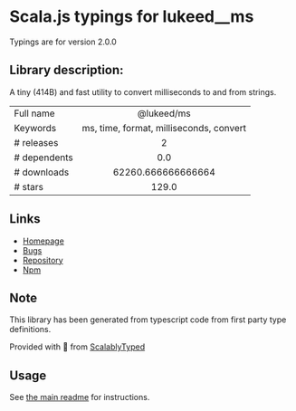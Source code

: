 
# Scala.js typings for lukeed__ms

Typings are for version 2.0.0

## Library description:
A tiny (414B) and fast utility to convert milliseconds to and from strings.

|                    |                 |
| ------------------ | :-------------: |
| Full name          | @lukeed/ms |
| Keywords           | ms, time, format, milliseconds, convert |
| # releases         | 2 |
| # dependents       | 0.0 |
| # downloads        | 62260.666666666664 |
| # stars            | 129.0 |

## Links
- [Homepage](https://github.com/lukeed/ms#readme)
- [Bugs](https://github.com/lukeed/ms/issues)
- [Repository](https://github.com/lukeed/ms)
- [Npm](https://www.npmjs.com/package/%40lukeed%2Fms)
    


## Note
This library has been generated from typescript code from first party type definitions.

Provided with :purple_heart: from [ScalablyTyped](https://github.com/oyvindberg/ScalablyTyped)

## Usage
See [the main readme](../../readme.md) for instructions.


